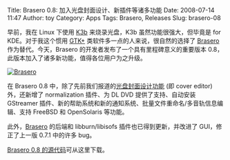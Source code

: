 Title: Brasero 0.8: 加入光盘封面设计、新插件等诸多功能
Date: 2008-07-14 11:47
Author: toy
Category: Apps
Tags: Brasero, Releases
Slug: brasero-08

早前，我在 Linux 下使用 [K3b](http://linuxtoy.org/archives/k3b.html)
来烧录光盘，K3b 虽然功能很强大，但毕竟是 for KDE。对于我这个惯用
[GTK+](http://linuxtoy.org/tag/gtk) 类软件多一点的人来说，很自然的选择了
[Brasero](http://www.gnome.org/projects/brasero/)
作为替代。今天，Brasero 的开发者发布了一个具有里程碑意义的重要版本
0.8，此版本加入了诸多新功能，值得各位用户为之升级。

[![Brasero](http://i.linuxtoy.org/i/2008/07/brasero-thumb.png)](http://i.linuxtoy.org/i/2008/07/brasero.png)

在 Brasero 0.8
中，除了先前我们报道的[光盘封面设计功能](http://linuxtoy.org/archives/brasero-gets-cover-editor.html)
(即 cover editor) 外，还新增了 normalization 插件、为 DL DVD
提供了支持、自动安装 GStreamer
插件、新的帮助系统和新的通知系统、批量文件重命名/多音轨信息编辑、支持
FreeBSD 和 OpenSolaris 等功能。

此外，[Brasero](http://linuxtoy.org/tag/brasero) 的后端和
libburn/libisofs 插件也已得到更新，并改进了 GUI，修正了上一版 0.7.1
中的许多 bug。

[Brasero 0.8
的源代码](http://ftp.gnome.org/pub/gnome/sources/brasero/0.8/)可从这里下载。
